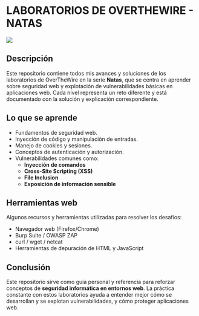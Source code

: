 # LABORATORIOS DE OVERTHEWIRE - NATAS
![](logo.png)

## Descripción
Este repositorio contiene todos mis avances y soluciones de los laboratorios de OverTheWire en la serie **Natas**, que se centra en aprender sobre seguridad web y explotación de vulnerabilidades básicas en aplicaciones web. Cada nivel representa un reto diferente y está documentado con la solución y explicación correspondiente.

## Lo que se aprende
- Fundamentos de seguridad web.
- Inyección de código y manipulación de entradas.
- Manejo de cookies y sesiones.
- Conceptos de autenticación y autorización.
- Vulnerabilidades comunes como:  
  - **Inyección de comandos**  
  - **Cross-Site Scripting (XSS)**  
  - **File Inclusion**  
  - **Exposición de información sensible**

## Herramientas web
Algunos recursos y herramientas utilizadas para resolver los desafíos:  
- Navegador web (Firefox/Chrome)  
- Burp Suite / OWASP ZAP  
- curl / wget / netcat   
- Herramientas de depuración de HTML y JavaScript

## Conclusión
Este repositorio sirve como guía personal y referencia para reforzar conceptos de **seguridad informática en entornos web**. La práctica constante con estos laboratorios ayuda a entender mejor cómo se desarrollan y se explotan vulnerabilidades, y cómo proteger aplicaciones web.
